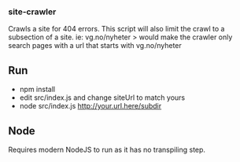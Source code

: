 ### site-crawler

Crawls a site for 404 errors.
This script will also limit the crawl to a subsection of a site.
ie: vg.no/nyheter > would make the crawler only search pages with a url that starts with vg.no/nyheter

## Run
- npm install
- edit src/index.js and change siteUrl to match yours
- node src/index.js http://your.url.here/subdir

## Node
Requires modern NodeJS to run as it has no transpiling step.